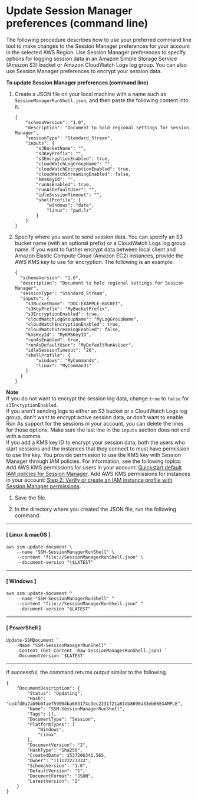 # Update Session Manager preferences \(command line\)<a name="getting-started-configure-preferences-cli"></a>

The following procedure describes how to use your preferred command line tool to make changes to the Session Manager preferences for your account in the selected AWS Region\. Use Session Manager preferences to specify options for logging session data in an Amazon Simple Storage Service \(Amazon S3\) bucket or Amazon CloudWatch Logs log group\. You can also use Session Manager preferences to encrypt your session data\.

**To update Session Manager preferences \(command line\)**

1. Create a JSON file on your local machine with a name such as `SessionManagerRunShell.json`, and then paste the following content into it\.

   ```
   {
       "schemaVersion": "1.0",
       "description": "Document to hold regional settings for Session Manager",
       "sessionType": "Standard_Stream",
       "inputs": {
           "s3BucketName": "",
           "s3KeyPrefix": "",
           "s3EncryptionEnabled": true,
           "cloudWatchLogGroupName": "",
           "cloudWatchEncryptionEnabled": true,
           "cloudWatchStreamingEnabled": false,
           "kmsKeyId": "",
           "runAsEnabled": true,
           "runAsDefaultUser": "",
           "idleSessionTimeout": "",
           "shellProfile": {
               "windows": "date",
               "linux": "pwd;ls"
           }
       }
   }
   ```

1. Specify where you want to send session data\. You can specify an S3 bucket name \(with an optional prefix\) or a CloudWatch Logs log group name\. If you want to further encrypt data between local client and Amazon Elastic Compute Cloud \(Amazon EC2\) instances, provide the AWS KMS key to use for encryption\. The following is an example\.

   ```
   {
     "schemaVersion": "1.0",
     "description": "Document to hold regional settings for Session Manager",
     "sessionType": "Standard_Stream",
     "inputs": {
       "s3BucketName": "DOC-EXAMPLE-BUCKET",
       "s3KeyPrefix": "MyBucketPrefix",
       "s3EncryptionEnabled": true,
       "cloudWatchLogGroupName": "MyLogGroupName",
       "cloudWatchEncryptionEnabled": true,
       "cloudWatchStreamingEnabled": false,
       "kmsKeyId": "MyKMSKeyID",
       "runAsEnabled": true,
       "runAsDefaultUser": "MyDefaultRunAsUser",
       "idleSessionTimeout": "20",
       "shellProfile": {
           "windows": "MyCommands",
           "linux": "MyCommands"
       }
     }
   }
   ```
**Note**  
If you do not want to encrypt the session log data, change `true` to `false` for `s3EncryptionEnabled`\.  
If you aren't sending logs to either an S3 bucket or a CloudWatch Logs log group, don't want to encrypt active session data, or don't want to enable Run As support for the sessions in your account, you can delete the lines for those options\. Make sure the last line in the `inputs` section does not end with a comma\.  
If you add a KMS key ID to encrypt your session data, both the users who start sessions and the instances that they connect to must have permission to use the key\. You provide permission to use the KMS key with Session Manager through IAM policies\. For information, see the following topics:  
Add AWS KMS permissions for users in your account: [Quickstart default IAM policies for Session Manager](getting-started-restrict-access-quickstart.md)\.
Add AWS KMS permissions for instances in your account: [Step 2: Verify or create an IAM instance profile with Session Manager permissions](session-manager-getting-started-instance-profile.md)\.

1. Save the file\.

1. In the directory where you created the JSON file, run the following command\.

------
#### [ Linux & macOS ]

   ```
   aws ssm update-document \
       --name "SSM-SessionManagerRunShell" \
       --content "file://SessionManagerRunShell.json" \
       --document-version "\$LATEST"
   ```

------
#### [ Windows ]

   ```
   aws ssm update-document ^
       --name "SSM-SessionManagerRunShell" ^
       --content "file://SessionManagerRunShell.json" ^
       --document-version "$LATEST"
   ```

------
#### [ PowerShell ]

   ```
   Update-SSMDocument `
       -Name "SSM-SessionManagerRunShell" `
       -Content (Get-Content -Raw SessionManagerRunShell.json) `
       -DocumentVersion '$LATEST'
   ```

------

   If successful, the command returns output similar to the following\.

   ```
   {
       "DocumentDescription": {
           "Status": "Updating",
           "Hash": "ce4fd0a2ab9b0fae759004ba603174c3ec2231f21a81db8690a33eb66EXAMPLE",
           "Name": "SSM-SessionManagerRunShell",
           "Tags": [],
           "DocumentType": "Session",
           "PlatformTypes": [
               "Windows",
               "Linux"
           ],
           "DocumentVersion": "2",
           "HashType": "Sha256",
           "CreatedDate": 1537206341.565,
           "Owner": "111122223333",
           "SchemaVersion": "1.0",
           "DefaultVersion": "1",
           "DocumentFormat": "JSON",
           "LatestVersion": "2"
       }
   }
   ```